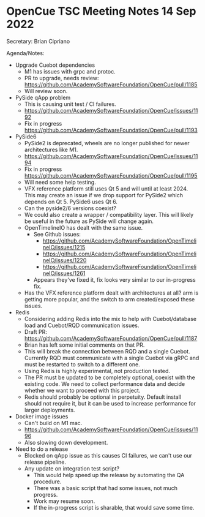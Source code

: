 # OpenCue TSC Meeting Notes 14 Sep 2022

Secretary: Brian Cipriano

Agenda/Notes:

* Upgrade Cuebot dependencies
    * M1 has issues with grpc and protoc.
    * PR to upgrade, needs review: https://github.com/AcademySoftwareFoundation/OpenCue/pull/1185
    * Will review soon.
* PySide qApp problem
    * This is causing unit test / CI failures.
    * https://github.com/AcademySoftwareFoundation/OpenCue/issues/1192
    * Fix in progress https://github.com/AcademySoftwareFoundation/OpenCue/pull/1193
* PySide6
    * PySide2 is deprecated, wheels are no longer published for newer architectures like M1.
    * https://github.com/AcademySoftwareFoundation/OpenCue/issues/1194
    * Fix in progress https://github.com/AcademySoftwareFoundation/OpenCue/pull/1195
    * Will need some help testing.
    * VFX reference platform still uses Qt 5 and will until at least 2024. This may create an issue if we drop support
      for PySide2 which depends on Qt 5. PySide6 uses Qt 6.
    * Can the pyside2/6 versions coexist?
    * We could also create a wrapper / compatibility layer. This will likely be useful in the future as PySide will
      change again.
    * OpenTimelineIO has dealt with the same issue.
        * See Github issues:
            * https://github.com/AcademySoftwareFoundation/OpenTimelineIO/issues/1215
            * https://github.com/AcademySoftwareFoundation/OpenTimelineIO/issues/1220
            * https://github.com/AcademySoftwareFoundation/OpenTimelineIO/issues/1261
        * Appears they've fixed it, fix looks very similar to our in-progress fix.
    * Has the VFX reference platform dealt with architectures at all? arm is getting more popular, and the switch to arm
      created/exposed these issues.
* Redis
    * Considering adding Redis into the mix to help with Cuebot/database load and Cuebot/RQD communication issues.
    * Draft PR: https://github.com/AcademySoftwareFoundation/OpenCue/pull/1187
    * Brian has left some initial comments on that PR.
    * This will break the connection between RQD and a single Cuebot. Currently RQD must communicate with a single
      Cuebot via gRPC and must be restarted to switch to a different one.
    * Using Redis is highly experimental, not production tested.
    * The PR must be updated to be completely optional, coexist with the existing code. We need to collect performance
      data and decide whether we want to proceed with this project.
    * Redis should probably be optional in perpetuity. Default install should not require it, but it can be used to
      increase performance for larger deployments.
* Docker image issues
    * Can't build on M1 mac.
    * https://github.com/AcademySoftwareFoundation/OpenCue/issues/1196
    * Also slowing down development.
* Need to do a release
    * Blocked on qApp issue as this causes CI failures, we can't use our release pipeline.
    * Any update on integration test script?
        * This would help speed up the release by automating the QA procedure.
        * There was a basic script that had some issues, not much progress.
        * Work may resume soon.
        * If the in-progress script is sharable, that would save some time.
